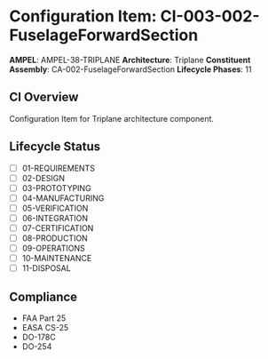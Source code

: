 # Configuration Item: CI-003-002-FuselageForwardSection

**AMPEL**: AMPEL-38-TRIPLANE
**Architecture**: Triplane
**Constituent Assembly**: CA-002-FuselageForwardSection
**Lifecycle Phases**: 11

## CI Overview
Configuration Item for Triplane architecture component.

## Lifecycle Status
- [ ] 01-REQUIREMENTS
- [ ] 02-DESIGN
- [ ] 03-PROTOTYPING
- [ ] 04-MANUFACTURING
- [ ] 05-VERIFICATION
- [ ] 06-INTEGRATION
- [ ] 07-CERTIFICATION
- [ ] 08-PRODUCTION
- [ ] 09-OPERATIONS
- [ ] 10-MAINTENANCE
- [ ] 11-DISPOSAL

## Compliance
- FAA Part 25
- EASA CS-25
- DO-178C
- DO-254
